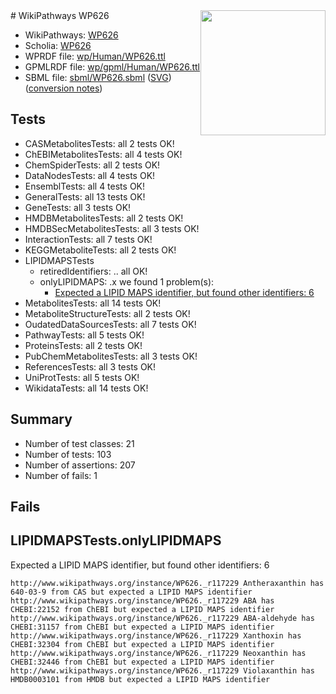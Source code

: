 <img style="float: right; width: 200px" src="../logo.png" />
# WikiPathways WP626

* WikiPathways: [WP626](https://identifiers.org/wikipathways:WP626)
* Scholia: [WP626](https://scholia.toolforge.org/wikipathways/WP626)
* WPRDF file: [wp/Human/WP626.ttl](../wp/Human/WP626.ttl)
* GPMLRDF file: [wp/gpml/Human/WP626.ttl](../wp/gpml/Human/WP626.ttl)
* SBML file: [sbml/WP626.sbml](../sbml/WP626.sbml) ([SVG](../sbml/WP626.svg)) ([conversion notes](../sbml/WP626.txt))

## Tests
* CASMetabolitesTests: all 2 tests OK!
* ChEBIMetabolitesTests: all 4 tests OK!
* ChemSpiderTests: all 2 tests OK!
* DataNodesTests: all 4 tests OK!
* EnsemblTests: all 4 tests OK!
* GeneralTests: all 13 tests OK!
* GeneTests: all 3 tests OK!
* HMDBMetabolitesTests: all 2 tests OK!
* HMDBSecMetabolitesTests: all 3 tests OK!
* InteractionTests: all 7 tests OK!
* KEGGMetaboliteTests: all 2 tests OK!
* LIPIDMAPSTests
    * retiredIdentifiers: .. all OK!
    * onlyLIPIDMAPS: .x we found 1 problem(s):
        * [Expected a LIPID MAPS identifier, but found other identifiers: 6](#48cc60bd)
* MetabolitesTests: all 14 tests OK!
* MetaboliteStructureTests: all 2 tests OK!
* OudatedDataSourcesTests: all 7 tests OK!
* PathwayTests: all 5 tests OK!
* ProteinsTests: all 2 tests OK!
* PubChemMetabolitesTests: all 3 tests OK!
* ReferencesTests: all 3 tests OK!
* UniProtTests: all 5 tests OK!
* WikidataTests: all 14 tests OK!


## Summary

* Number of test classes: 21
* Number of tests: 103
* Number of assertions: 207
* Number of fails: 1

## Fails

<a name="48cc60bd" />

## LIPIDMAPSTests.onlyLIPIDMAPS

Expected a LIPID MAPS identifier, but found other identifiers: 6
```
http://www.wikipathways.org/instance/WP626._r117229 Antheraxanthin has 640-03-9 from CAS but expected a LIPID MAPS identifier
http://www.wikipathways.org/instance/WP626._r117229 ABA has CHEBI:22152 from ChEBI but expected a LIPID MAPS identifier
http://www.wikipathways.org/instance/WP626._r117229 ABA-aldehyde has CHEBI:31157 from ChEBI but expected a LIPID MAPS identifier
http://www.wikipathways.org/instance/WP626._r117229 Xanthoxin has CHEBI:32304 from ChEBI but expected a LIPID MAPS identifier
http://www.wikipathways.org/instance/WP626._r117229 Neoxanthin has CHEBI:32446 from ChEBI but expected a LIPID MAPS identifier
http://www.wikipathways.org/instance/WP626._r117229 Violaxanthin has HMDB0003101 from HMDB but expected a LIPID MAPS identifier
```

